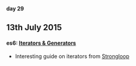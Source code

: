 #### day 29
## 13th July 2015

#### es6: [Iterators & Generators](https://developer.mozilla.org/en-US/docs/Web/JavaScript/Guide/Iterators_and_Generators)
* Interesting guide on iterators from [Strongloop](https://strongloop.com/strongblog/introduction-to-es6-iterators/)
